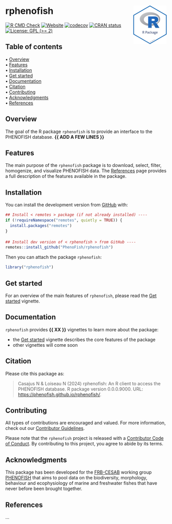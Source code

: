 
<!-- README.md is generated from README.Rmd. Please edit that file -->

# rphenofish <img src="man/figures/logo.png" align="right" style="float:right; height:120px;"/>

<!-- badges: start -->

[![R CMD
Check](https://github.com/PhenoFish/rphenofish/actions/workflows/R-CMD-check.yaml/badge.svg)](https://github.com/PhenoFish/rphenofish/actions/workflows/R-CMD-check.yaml)
[![Website](https://github.com/PhenoFish/rphenofish/actions/workflows/pkgdown.yaml/badge.svg)](https://github.com/PhenoFish/rphenofish/actions/workflows/pkgdown.yaml)
[![codecov](https://codecov.io/gh/PhenoFish/rphenofish/branch/main/graph/badge.svg)](https://codecov.io/gh/PhenoFish/rphenofish)
[![CRAN
status](https://www.r-pkg.org/badges/version/rphenofish)](https://CRAN.R-project.org/package=rphenofish)
[![License: GPL (\>=
2)](https://img.shields.io/badge/License-GPL%20%28%3E%3D%202%29-blue.svg)](https://choosealicense.com/licenses/gpl-2.0/)
<!-- badges: end -->

## Table of contents

<p align="left">
• <a href="#overview">Overview</a><br> •
<a href="#features">Features</a><br> •
<a href="#installation">Installation</a><br> •
<a href="#get-started">Get started</a><br> •
<a href="#documentation">Documentation</a><br> •
<a href="#citation">Citation</a><br> •
<a href="#contributing">Contributing</a><br> •
<a href="#acknowledgments">Acknowledgments</a><br> •
<a href="#references">References</a>
</p>

## Overview

The goal of the R package `rphenofish` is to provide an interface to the
PHENOFISH database. **{{ ADD A FEW LINES }}**

## Features

The main purpose of the `rphenofish` package is to download, select,
filter, homogenize, and visualize PHENOFISH data. The
[References](https://phenofish.github.io/rphenofish/reference/index.html)
page provides a full description of the features available in the
package.

## Installation

You can install the development version from
[GitHub](https://github.com/) with:

``` r
## Install < remotes > package (if not already installed) ----
if (!requireNamespace("remotes", quietly = TRUE)) {
  install.packages("remotes")
}

## Install dev version of < rphenofish > from GitHub ----
remotes::install_github("PhenoFish/rphenofish")
```

Then you can attach the package `rphenofish`:

``` r
library("rphenofish")
```

## Get started

For an overview of the main features of `rphenofish`, please read the
[Get
started](https://phenofish.github.io/rphenofish/articles/rphenofish.html)
vignette.

## Documentation

`rphenofish` provides **{{ XX }}** vignettes to learn more about the
package:

- the [Get
  started](https://phenofish.github.io/rphenofish/articles/rphenofish.html)
  vignette describes the core features of the package
- other vignettes will come soon

## Citation

Please cite this package as:

> Casajus N & Loiseau N (2024) rphenofish: An R client to access the
> PHENOFISH database. R package version 0.0.0.9000. URL:
> <https://phenofish.github.io/rphenofish/>.

## Contributing

All types of contributions are encouraged and valued. For more
information, check out our [Contributor
Guidelines](https://github.com/phenofish/rphenofish/blob/main/CONTRIBUTING.md).

Please note that the `rphenofish` project is released with a
[Contributor Code of
Conduct](https://contributor-covenant.org/version/2/1/CODE_OF_CONDUCT.html).
By contributing to this project, you agree to abide by its terms.

## Acknowledgments

This package has been developed for the
[FRB-CESAB](https://www.fondationbiodiversite.fr/en/about-the-foundation/le-cesab/)
working group
[PHENOFISH](https://www.fondationbiodiversite.fr/en/the-frb-in-action/programs-and-projects/le-cesab/phenofish/)
that aims to pool data on the biodiversity, morphology, behaviour and
ecophysiology of marine and freshwater fishes that have never before
been brought together.

## References

…
